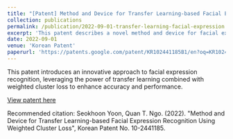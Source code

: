 ```yaml
---
title: "[Patent] Method and Device for Transfer Learning-based Facial Expression Recognition Using Weighted Cluster Loss"
collection: publications
permalink: /publication/2022-09-01-transfer-learning-facial-expression
excerpt: 'This patent describes a novel method and device for facial expression recognition utilizing transfer learning and weighted cluster loss techniques.'
date: 2022-09-01
venue: 'Korean Patent'
paperurl: 'https://patents.google.com/patent/KR102441185B1/en?oq=KR102441185B1'
---
```

This patent introduces an innovative approach to facial expression recognition, leveraging the power of transfer learning combined with weighted cluster loss to enhance accuracy and performance.

[View patent here](https://patents.google.com/patent/KR102441185B1/en?oq=KR102441185B1)

Recommended citation: Seokhoon Yoon, Quan T. Ngo. (2022). "Method and Device for Transfer Learning-based Facial Expression Recognition Using Weighted Cluster Loss", Korean Patent No. 10-2441185.
